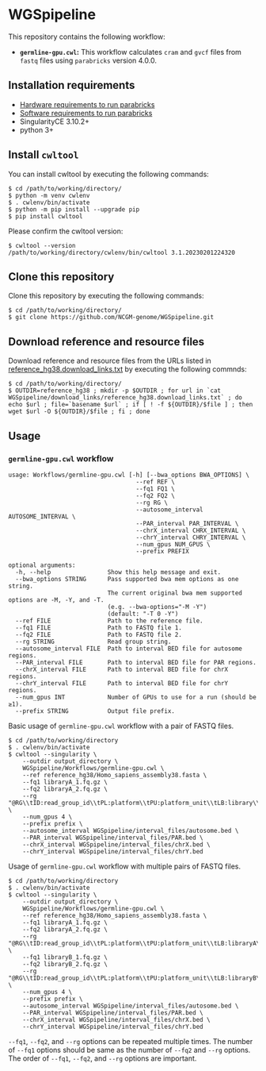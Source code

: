 # WGSpipeline

This repository contains the following workflow:
- **`germline-gpu.cwl`:** This workflow calculates `cram` and `gvcf` files from `fastq` files using `parabricks` version 4.0.0.

## Installation requirements
- [Hardware requirements to run parabricks](https://docs.nvidia.com/clara/parabricks/4.0.0/GettingStarted.html#hardware-requirements)
- [Software requirements to run parabricks](https://docs.nvidia.com/clara/parabricks/4.0.0/GettingStarted.html#software-requirements)
- SingularityCE 3.10.2+
- python 3+

## Install `cwltool`
You can install cwltool by executing the following commands:
```
$ cd /path/to/working/directory/
$ python -m venv cwlenv
$ . cwlenv/bin/activate
$ python -m pip install --upgrade pip
$ pip install cwltool
```

Please confirm the cwltool version:
```
$ cwltool --version
/path/to/working/directory/cwlenv/bin/cwltool 3.1.20230201224320
```

## Clone this repository
Clone this repository by executing the following commands:
```
$ cd /path/to/working/directory/
$ git clone https://github.com/NCGM-genome/WGSpipeline.git
```

## Download reference and resource files
Download reference and resource files from the URLs listed in [reference_hg38.download_links.txt](./download_links/reference_hg38.download_links.txt) by executing the following commnds:
```
$ cd /path/to/working/directory/
$ OUTDIR=reference_hg38 ; mkdir -p $OUTDIR ; for url in `cat WGSpipeline/download_links/reference_hg38.download_links.txt` ; do echo $url ; file=`basename $url` ; if [ ! -f ${OUTDIR}/$file ] ; then wget $url -O ${OUTDIR}/$file ; fi ; done
```

## Usage

### `germline-gpu.cwl` workflow
```
usage: Workflows/germline-gpu.cwl [-h] [--bwa_options BWA_OPTIONS] \
                                    --ref REF \
                                    --fq1 FQ1 \
                                    --fq2 FQ2 \
                                    --rg RG \
                                    --autosome_interval AUTOSOME_INTERVAL \
                                    --PAR_interval PAR_INTERVAL \
                                    --chrX_interval CHRX_INTERVAL \
                                    --chrY_interval CHRY_INTERVAL \
                                    --num_gpus NUM_GPUS \
                                    --prefix PREFIX 

optional arguments:
  -h, --help                Show this help message and exit.
  --bwa_options STRING      Pass supported bwa mem options as one string. 
                            The current original bwa mem supported options are -M, -Y, and -T. 
                            (e.g. --bwa-options="-M -Y") 
                            (default: "-T 0 -Y")
  --ref FILE                Path to the reference file.
  --fq1 FILE                Path to FASTQ file 1.
  --fq2 FILE                Path to FASTQ file 2.
  --rg STRING               Read group string.
  --autosome_interval FILE  Path to interval BED file for autosome regions.
  --PAR_interval FILE       Path to interval BED file for PAR regions.
  --chrX_interval FILE      Path to interval BED file for chrX regions.
  --chrY_interval FILE      Path to interval BED file for chrY regions.
  --num_gpus INT            Number of GPUs to use for a run (should be ≥1). 
  --prefix STRING           Output file prefix.
```

Basic usage of `germline-gpu.cwl` workflow with a pair of FASTQ files.
```
$ cd /path/to/working/directory
$ . cwlenv/bin/activate
$ cwltool --singularity \
    --outdir output_directory \
    WGSpipeline/Workflows/germline-gpu.cwl \
    --ref reference_hg38/Homo_sapiens_assembly38.fasta \
    --fq1 libraryA_1.fq.gz \
    --fq2 libraryA_2.fq.gz \
    --rg "@RG\\tID:read_group_id\\tPL:platform\\tPU:platform_unit\\tLB:library\\tSM:sample_id" \
    --num_gpus 4 \
    --prefix prefix \
    --autosome_interval WGSpipeline/interval_files/autosome.bed \
    --PAR_interval WGSpipeline/interval_files/PAR.bed \
    --chrX_interval WGSpipeline/interval_files/chrX.bed \
    --chrY_interval WGSpipeline/interval_files/chrY.bed
```

Usage of `germline-gpu.cwl` workflow with multiple pairs of FASTQ files.
```
$ cd /path/to/working/directory
$ . cwlenv/bin/activate
$ cwltool --singularity \
    --outdir output_directory \
    WGSpipeline/Workflows/germline-gpu.cwl \
    --ref reference_hg38/Homo_sapiens_assembly38.fasta \
    --fq1 libraryA_1.fq.gz \
    --fq2 libraryA_2.fq.gz \
    --rg "@RG\\tID:read_group_id\\tPL:platform\\tPU:platform_unit\\tLB:libraryA\\tSM:sample_id" \
    --fq1 libraryB_1.fq.gz \
    --fq2 libraryB_2.fq.gz \
    --rg "@RG\\tID:read_group_id\\tPL:platform\\tPU:platform_unit\\tLB:libraryB\\tSM:sample_id" \
    --num_gpus 4 \
    --prefix prefix \
    --autosome_interval WGSpipeline/interval_files/autosome.bed \
    --PAR_interval WGSpipeline/interval_files/PAR.bed \
    --chrX_interval WGSpipeline/interval_files/chrX.bed \
    --chrY_interval WGSpipeline/interval_files/chrY.bed
```
`--fq1`, `--fq2`, and `--rg` options can be repeated multiple times. 
The number of `--fq1` options should be same as the number of `--fq2` and `--rg` options.
The order of `--fq1`, `--fq2`, and `--rg` options are important. 



